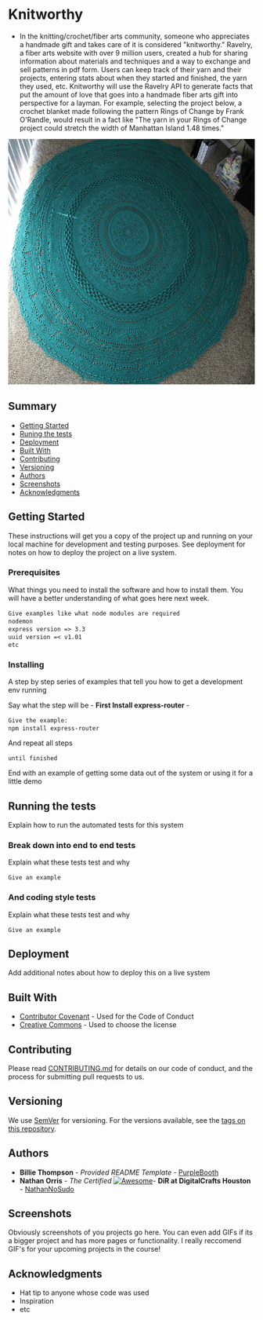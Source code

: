 <h1> Knitworthy </h1>

- In the knitting/crochet/fiber arts community, someone who appreciates a handmade gift and takes care of it is considered "knitworthy." Ravelry, a fiber arts website with over 9 million users, created a hub for sharing information about materials and techniques and a way to exchange and sell patterns in pdf form. Users can keep track of their yarn and their projects, entering stats about when they started and finished, the yarn they used, etc. Knitworthy will use the Ravelry API to generate facts that put the amount of love that goes into a handmade fiber arts gift into perspective for a layman. For example, selecting the project below, a crochet blanket made following the pattern Rings of Change by Frank O'Randle, would result in a fact like "The yarn in your Rings of Change project could stretch the width of Manhattan Island 1.48 times."

<img src="screenshots/ringsOfChange.jpg" alt="A crochet blanket in teal yarn made following the pattern Rings of Change by Frank O'Randle" width="600" height="500">

<h2> Summary </h2>

  - [Getting Started](#getting-started)
  - [Runing the tests](#running-the-tests)
  - [Deployment](#deployment)
  - [Built With](#built-with)
  - [Contributing](#contributing)
  - [Versioning](#versioning)
  - [Authors](#authors)
  - [Screenshots](#screenshots)
  - [Acknowledgments](#acknowledgments)

## Getting Started

These instructions will get you a copy of the project up and running on
your local machine for development and testing purposes. See deployment
for notes on how to deploy the project on a live system.

### Prerequisites

What things you need to install the software and how to install them.
You will have a better understanding of what goes here next week.

    Give examples like what node modules are required
    nodemon 
    express version => 3.3
    uuid version =< v1.01
    etc

### Installing

A step by step series of examples that tell you how to get a development
env running

Say what the step will be - **First Install express-router** -

    Give the example: 
    npm install express-router

And repeat all steps

    until finished

End with an example of getting some data out of the system or using it
for a little demo

## Running the tests

Explain how to run the automated tests for this system

### Break down into end to end tests

Explain what these tests test and why

    Give an example

### And coding style tests

Explain what these tests test and why

    Give an example

## Deployment

Add additional notes about how to deploy this on a live system

## Built With

  - [Contributor Covenant](https://www.contributor-covenant.org/) - Used
    for the Code of Conduct
  - [Creative Commons](https://creativecommons.org/) - Used to choose
    the license

## Contributing

Please read [CONTRIBUTING.md](CONTRIBUTING.md) for details on our code
of conduct, and the process for submitting pull requests to us.

## Versioning

We use [SemVer](http://semver.org/) for versioning. For the versions
available, see the [tags on this
repository](https://github.com/PurpleBooth/a-good-readme-template/tags).

## Authors

  - **Billie Thompson** - *Provided README Template* -
    [PurpleBooth](https://github.com/PurpleBooth)
  - **Nathan Orris** - *The Certified* [![Awesome](https://cdn.rawgit.com/sindresorhus/awesome/d7305f38d29fed78fa85652e3a63e154dd8e8829/media/badge.svg)](https://github.com/sindresorhus/awesome)- **DiR at DigitalCrafts Houston** -
    [NathanNoSudo](https://github.com/NathanNoSudo)

## Screenshots

Obviously screenshots of you projects go here. You can even add GIFs if its a bigger project and has more pages or functionality. I really reccomend GIF's for your upcoming projects in the course!

## Acknowledgments

  - Hat tip to anyone whose code was used
  - Inspiration
  - etc

